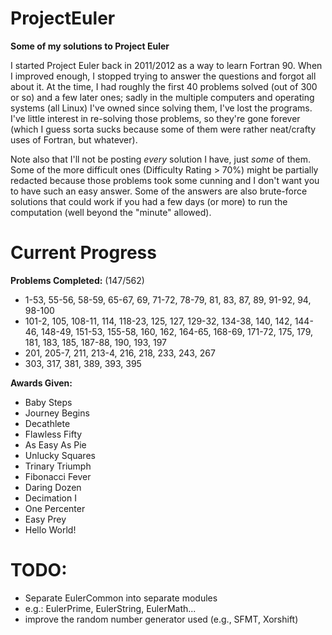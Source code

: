 # ProjectEuler
**Some of my solutions to Project Euler**

I started Project Euler back in 2011/2012 as a way to learn Fortran 90. When I improved enough, I stopped trying to answer the questions and forgot all about it. At the time, I had roughly the first 40 problems solved (out of 300 or so) and a few later ones; sadly in the multiple computers and operating systems (all Linux) I've owned since solving them, I've lost the programs. I've little interest in re-solving those problems, so they're gone forever (which I guess sorta sucks because some of them were rather neat/crafty uses of Fortran, but whatever).

Note also that I'll not be posting *every* solution I have, just *some* of them. Some of the more difficult ones (Difficulty Rating > 70%) might be partially redacted because those problems took some cunning and I don't want you to have such an easy answer. Some of the answers are also brute-force solutions that could work if you had a few days (or more) to run the computation (well beyond the "minute" allowed).

# Current Progress

**Problems Completed:** (147/562)
   * 1-53, 55-56, 58-59, 65-67, 69, 71-72, 78-79, 81, 83, 87, 89, 91-92, 94, 98-100
   * 101-2, 105, 108-11, 114, 118-23, 125, 127, 129-32, 134-38, 140, 142, 144-46, 148-49, 151-53, 155-58, 160, 162, 164-65, 168-69, 171-72, 175, 179, 181, 183, 185, 187-88, 190, 193, 197
   * 201, 205-7, 211, 213-4, 216, 218, 233, 243, 267
   * 303, 317, 381, 389, 393, 395

**Awards Given:**
   - Baby Steps
   - Journey Begins
   - Decathlete
   - Flawless Fifty
   - As Easy As Pie
   - Unlucky Squares
   - Trinary Triumph
   - Fibonacci Fever
   - Daring Dozen
   - Decimation I
   - One Percenter
   - Easy Prey
   - Hello World!

# TODO:
 - Separate EulerCommon into separate modules
  - e.g.: EulerPrime, EulerString, EulerMath...
- improve the random number generator used (e.g., SFMT, Xorshift)

